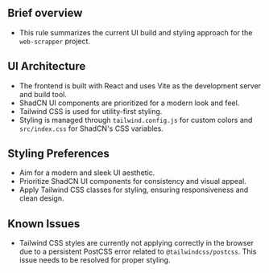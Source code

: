## Brief overview
- This rule summarizes the current UI build and styling approach for the `web-scrapper` project.

## UI Architecture
- The frontend is built with React and uses Vite as the development server and build tool.
- ShadCN UI components are prioritized for a modern look and feel.
- Tailwind CSS is used for utility-first styling.
- Styling is managed through `tailwind.config.js` for custom colors and `src/index.css` for ShadCN's CSS variables.


## Styling Preferences
- Aim for a modern and sleek UI aesthetic.
- Prioritize ShadCN UI components for consistency and visual appeal.
- Apply Tailwind CSS classes for styling, ensuring responsiveness and clean design.

## Known Issues
- Tailwind CSS styles are currently not applying correctly in the browser due to a persistent PostCSS error related to `@tailwindcss/postcss`. This issue needs to be resolved for proper styling.
